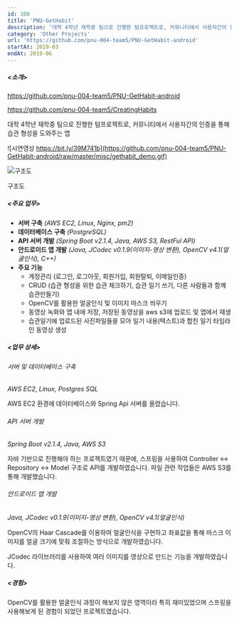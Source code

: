 ```yaml
---
id: 108
title: 'PNU-GetHabit'
description: '대학 4학년 재학중 팀으로 진행한 텀프로젝트로, 커뮤니티에서 사용자간의 인증을 통해 습관 형성을 도와주는 앱'
category: 'Other Projects'
url: 'https://github.com/pnu-004-team5/PNU-GetHabit-android'
startAt: 2019-03
endAt: 2019-06
---
```


##### <소개>

https://github.com/pnu-004-team5/PNU-GetHabit-android

https://github.com/pnu-004-team5/CreatingHabits

대학 4학년 재학중 팀으로 진행한 텀프로젝트로, 커뮤니티에서 사용자간의 인증을 통해 습관 형성을 도와주는 앱

![시연영상
https://bit.ly/39M741b](https://github.com/pnu-004-team5/PNU-GetHabit-android/raw/master/misc/gethabit_demo.gif)

![구조도](https://github.com/pnu-004-team5/PNU-GetHabit-android/raw/master/misc/gethabit_diagram.png)

구조도

##### <주요 업무>

- **서버 구축** _(AWS EC2, Linux, Nginx, pm2)_
- **데이터베이스 구축** _(PostgreSQL)_
- **API 서버 개발** _(Spring Boot v2.1.4, Java, AWS S3, RestFul API)_
- **안드로이드 앱 개발** _(Java, JCodec v0.1.9(이미지-영상 변환), OpenCV v4.1(얼굴인식), C++)_
- **주요 기능**
  - 계정관리 (로그인, 로그아웃, 회원가입, 회원탈퇴, 이메일인증)
  - CRUD (습관 형성을 위한 습관 체크하기, 습관 일기 쓰기, 다른 사람들과 함께 습관만들기)
  - OpenCV를 활용한 얼굴인식 및 이미지 마스크 씌우기
  - 동영상 녹화와 앱 내에 저장, 저장된 동영상을 aws s3에 업로드 및 앱에서 재생
  - 습관일기에 업로드된 사진파일들을 모아 일기 내용(텍스트)과 합친 일기 타임라인 동영상 생성

##### <업무 상세>

###### 서버 및 데이터베이스 구축

_AWS EC2, Linux, Postgres SQL_

AWS EC2 환경에 데이터베이스와 Spring Api 서버를 올렸습니다.

###### API 서버 개발

_Spring Boot v2.1.4, Java, AWS S3_

자바 기반으로 진행해야 하는 프로젝트였기 때문에, 스프링을 사용하여 Controller ↔ Repository ↔ Model 구조로 API를 개발하였습니다. 파일 관련 작업들은 AWS S3를 통해 개발했습니다.

###### 안드로이드 앱 개발

_Java, JCodec v0.1.9(이미지-영상 변환), OpenCV v4.1(얼굴인식)_

OpenCV의 Haar Cascade를 이용하여 얼굴인식을 구현하고 좌표값을 통해 마스크 이미지를 얼굴 크기에 맞춰 조절하는 방식으로 개발하였습니다.

JCodec 라이브러리를 사용하여 여러 이미지를 영상으로 만드는 기능을 개발하였습니다.

##### <경험>

OpenCV를 활용한 얼굴인식 과정이 해보지 않은 영역이라 특히 재미있었으며 스프링을 사용해보게 된 경험이 되었던 프로젝트였습니다.
